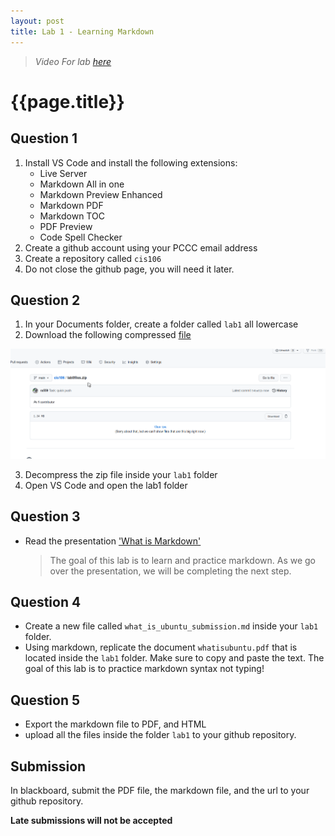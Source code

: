 ```yaml
---
layout: post
title: Lab 1 - Learning Markdown
---
```

> *Video For lab [here](https://youtu.be/YvnhXfdw7Gs)*

# {{page.title}}

## Question 1
1. Install VS Code and install the following extensions:
   * Live Server
   * Markdown All in one
   * Markdown Preview Enhanced
   * Markdown PDF
   * Markdown TOC
   * PDF Preview
   * Code Spell Checker
2. Create a github account using your PCCC email address
3. Create a repository called `cis106`
4. Do not close the github page, you will need it later.
  
## Question 2
1. In your Documents folder, create a folder called `lab1` all lowercase
2. Download the following compressed [file](https://cis106.com/assets/whatisubuntu.zip) 
 
![labzerodownload](/assets/labzerodownload.gif)<br>

3. Decompress the zip file inside your `lab1` folder
4. Open VS Code and open the lab1 folder

## Question 3
* Read the presentation ['What is Markdown'](http://bit.ly/2KJyqbV)
  > The goal of this lab is to learn and practice markdown. As we go over the presentation, we will be completing the next step.

## Question 4
* Create a new file called `what_is_ubuntu_submission.md` inside your `lab1` folder.
* Using markdown, replicate the document `whatisubuntu.pdf` that is located inside the `lab1` folder. Make sure to copy and paste the text. The goal of this lab is to practice markdown syntax not typing!

## Question 5 
* Export the markdown file to PDF, and HTML
* upload all the files inside the folder `lab1` to your github repository. 

## Submission
In blackboard, submit the PDF file, the markdown file, and the url to your github repository.

**Late submissions will not be accepted**
